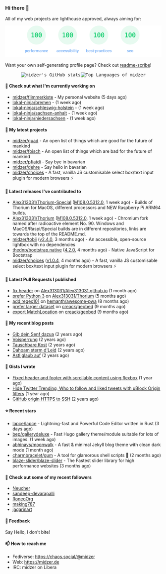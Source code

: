 ### Hi there 👋

All of my web projects are lighthouse approved, always aiming for:

<p align="center">
  <kbd><img src="https://github.com/midzer/midzer/blob/master/lighthouse.svg" alt="Lighthouse score 100s"></kbd>
</p>

Want your own self-generating profile page? Check out [readme-scribe](https://github.com/muesli/readme-scribe)!

<p align="center">
  <kbd><img src="https://github-readme-stats.vercel.app/api?username=midzer&show_icons=true&hide_title=true&hide_border=true&theme=tokyonight" alt="midzer's GitHub stats"><img height="165" src="https://github-readme-stats.vercel.app/api/top-langs/?username=midzer&layout=compact&langs_count=8&hide_border=true&theme=tokyonight" alt="Top Languages of midzer"></kbd>
</p>

#### 👷 Check out what I'm currently working on

- [midzer/flimmerkiste](https://github.com/midzer/flimmerkiste) - My personal website (5 days ago)
- [lokal-ninja/bremen](https://github.com/lokal-ninja/bremen) -  (1 week ago)
- [lokal-ninja/schleswig-holstein](https://github.com/lokal-ninja/schleswig-holstein) -  (1 week ago)
- [lokal-ninja/sachsen-anhalt](https://github.com/lokal-ninja/sachsen-anhalt) -  (1 week ago)
- [lokal-ninja/niedersachsen](https://github.com/lokal-ninja/niedersachsen) -  (1 week ago)

#### 🌱 My latest projects

- [midzer/guad](https://github.com/midzer/guad) - An open list of things which are good for the future of mankind
- [midzer/foisch](https://github.com/midzer/foisch) - An open list of things which are bad for the future of mankind
- [midzer/pfiatdi](https://github.com/midzer/pfiatdi) - Say bye in bavarian
- [midzer/dehre](https://github.com/midzer/dehre) - Say hello in bavarian
- [midzer/choices](https://github.com/midzer/choices) - A fast, vanilla JS customisable select box/text input plugin for modern browsers ⚡

#### 🔭 Latest releases I've contributed to

- [Alex313031/Thorium-Special](https://github.com/Alex313031/Thorium-Special) ([M108.0.5312.0](https://github.com/Alex313031/Thorium-Special/releases/tag/M108.0.5312.0), 1 week ago) - Builds of Thorium for MacOS, different processors and NEW Raspberry Pi ARM64 builds.
- [Alex313031/Thorium](https://github.com/Alex313031/Thorium) ([M108.0.5312.0](https://github.com/Alex313031/Thorium/releases/tag/M108.0.5312.0), 1 week ago) - Chromium fork named after radioactive element No. 90. Windows and MacOS/Raspi/Special builds are in different repositories, links are towards the top of the README.md.
- [midzer/tobii](https://github.com/midzer/tobii) ([v2.4.0](https://github.com/midzer/tobii/releases/tag/v2.4.0), 3 months ago) - An accessible, open-source lightbox with no dependencies
- [thednp/bootstrap.native](https://github.com/thednp/bootstrap.native) ([4.2.0](https://github.com/thednp/bootstrap.native/releases/tag/4.2.0), 4 months ago) - Native JavaScript for Bootstrap
- [midzer/choices](https://github.com/midzer/choices) ([v1.0.4](https://github.com/midzer/choices/releases/tag/v1.0.4), 4 months ago) - A fast, vanilla JS customisable select box/text input plugin for modern browsers ⚡

#### 🔨 Latest Pull Requests I published

- [fix header](https://github.com/Alex313031/Alex313031.github.io/pull/2) on [Alex313031/Alex313031.github.io](https://github.com/Alex313031/Alex313031.github.io) (1 month ago)
- [prefer Python 3](https://github.com/Alex313031/Thorium/pull/21) on [Alex313031/Thorium](https://github.com/Alex313031/Thorium) (5 months ago)
- [add regex101](https://github.com/hemanth/awesome-pwa/pull/246) on [hemanth/awesome-pwa](https://github.com/hemanth/awesome-pwa) (8 months ago)
- [prefer larger dataset](https://github.com/creack/geobed/pull/2) on [creack/geobed](https://github.com/creack/geobed) (9 months ago)
- [export MatchLocation](https://github.com/creack/geobed/pull/1) on [creack/geobed](https://github.com/creack/geobed) (9 months ago)

#### 📜 My recent blog posts

- [Gib dein Senf dazua](https://ampergai.de/2021/02/001/) (2 years ago)
- [Voisperrung](https://ampergai.de/2020/08/001/) (2 years ago)
- [Tauschbare Kost](https://ampergai.de/2020/04/001/) (2 years ago)
- [Dahoam sterm d&#39;Leid](https://ampergai.de/2020/03/001/) (2 years ago)
- [Astl glaub auf](https://ampergai.de/2020/02/001/) (2 years ago)

#### 📓 Gists I wrote

- [Fixed header and footer with scrollable content using flexbox](https://gist.github.com/3893ce8c0bec6f805ec1a7bb3269775d) (1 year ago)
- [Hide Twitter Trending, Who to follow and liked tweets with uBlock Origin filters](https://gist.github.com/1afc39bdf5adbfe0020d1c2212b76b87) (1 year ago)
- [GitHub origin HTTPS to SSH](https://gist.github.com/3ceba8ad7d956e02d9e920b121d8d059) (2 years ago)

#### ⭐ Recent stars

- [lapce/lapce](https://github.com/lapce/lapce) - Lightning-fast and Powerful Code Editor written in Rust (3 days ago)
- [bep/gallerydeluxe](https://github.com/bep/gallerydeluxe) - Fast Hugo gallery theme/module suitable for lots of images. (1 week ago)
- [abhinavs/moonwalk](https://github.com/abhinavs/moonwalk) - A fast &amp; minimal Jekyll blog theme with clean dark mode (1 month ago)
- [charmbracelet/gum](https://github.com/charmbracelet/gum) - A tool for glamorous shell scripts 🎀 (2 months ago)
- [blaze-slider/blaze-slider](https://github.com/blaze-slider/blaze-slider) - The Fastest slider library for high performance websites (3 months ago)

#### 👯 Check out some of my recent followers

- [Neucher](https://github.com/Neucher)
- [sandeep-devarapalli](https://github.com/sandeep-devarapalli)
- [RoneoOrg](https://github.com/RoneoOrg)
- [making787](https://github.com/making787)
- [jagarinart](https://github.com/jagarinart)

#### 💬 Feedback

Say Hello, I don't bite!

#### 📫 How to reach me

- Fediverse: https://chaos.social/@midzer
- Web: https://midzer.de
- IRC: midzer on Libera
